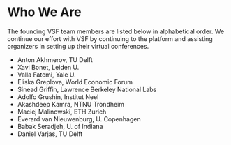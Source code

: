 # Who We Are

The founding VSF team members are listed below in alphabetical order. We continue our effort with VSF by continuing to the platform and assisting organizers in setting up their virtual conferences.

* Anton Akhmerov, TU Delft
* Xavi Bonet, Leiden U.
* Valla Fatemi, Yale U.
* Eliska Greplova, World Economic Forum
* Sinead Griffin, Lawrence Berkeley National Labs
* Adolfo Grushin, Institut Neel
* Akashdeep Kamra, NTNU Trondheim
* Maciej Malinowski, ETH Zurich
* Everard van Nieuwenburg, U. Copenhagen
* Babak Seradjeh, U. of Indiana
* Daniel Varjas, TU Delft
